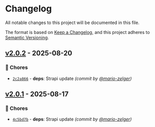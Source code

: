 # Changelog
All notable changes to this project will be documented in this file.

The format is based on [Keep a Changelog](https://keepachangelog.com/en/1.0.0/),
and this project adheres to [Semantic Versioning](https://semver.org/spec/v2.0.0.html).

## [v2.0.2] - 2025-08-20
### :wrench: Chores
- [`2c2a866`](https://github.com/scout-ch/hering-api/commit/2c2a8661a5f3cddde68bf3265eed518859937bb7) - **deps**: Strapi update *(commit by [@mario-zelger](https://github.com/mario-zelger))*


## [v2.0.1] - 2025-08-17
### :wrench: Chores
- [`4c5bd7b`](https://github.com/scout-ch/hering-api/commit/4c5bd7b2127009faf4deba5f229adc7469edea3c) - **deps**: Strapi update *(commit by [@mario-zelger](https://github.com/mario-zelger))*

[v2.0.1]: https://github.com/scout-ch/hering-api/compare/v2.0.0...v2.0.1
[v2.0.2]: https://github.com/scout-ch/hering-api/compare/v2.0.1...v2.0.2
